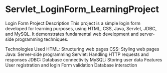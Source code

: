 # Servlet_LoginForm_LearningProject

Login Form Project
Description
This project is a simple login form developed for learning purposes, using HTML, CSS, Java, Servlet, JDBC, and MySQL. It demonstrates fundamental web development and server-side programming techniques.

Technologies Used
HTML: Structuring web pages
CSS: Styling web pages
Java: Server-side programming
Servlet: Handling HTTP requests and responses
JDBC: Database connectivity
MySQL: Storing user data
Features
User registration and login
Form validation
Database interaction

